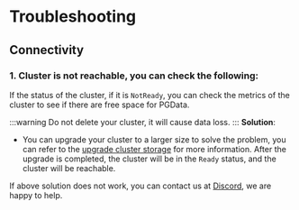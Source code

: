 # Troubleshooting

## Connectivity 

### 1. Cluster is not reachable, you can check the following:

If the status of the cluster, if it is `NotReady`, you can check the metrics of the cluster to see if there are free space for PGData. 

:::warning
Do not delete your cluster, it will cause data loss.
:::
**Solution**: 
- You can upgrade your cluster to a larger size to solve the problem, you can refer to the [upgrade cluster storage](/cloud/manage/upgrade#increasing-only-storage) for more information. After the upgrade is completed, the cluster will be in the `Ready` status, and the cluster will be reachable.

If above solution does not work, you can contact us at [Discord](https://discord.com/channels/974584200327991326/1243043133801889792), we are happy to help.